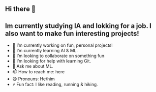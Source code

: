 ## Hi there 👋
## Im currently studying IA and lokking for a job. I also want to make fun interesting projects!

- 🔭 I’m currently working on fun, personal projects!
- 🌱 I’m currently learning AI & ML.
- 👯 I’m looking to collaborate on something fun
- 🤔 I’m looking for help with learning Git.
- 💬 Ask me about ML.
- 📫 How to reach me: here
- 😄 Pronouns: He/him
- ⚡ Fun fact: I like reading, running & hiking.

<!--
**a-caamano/a-caamano** is a ✨ _special_ ✨ repository because its `README.md` (this file) appears on your GitHub profile.

Here are some ideas to get you started:

- 🔭 I’m currently working on fun, personal projects!
- 🌱 I’m currently learning AI & ML.
- 👯 I’m looking to collaborate on something fun
- 🤔 I’m looking for help with learning Git.
- 💬 Ask me about ML.
- 📫 How to reach me: here
- 😄 Pronouns: He/him
- ⚡ Fun fact: I like reading, running & hiking.
-->
